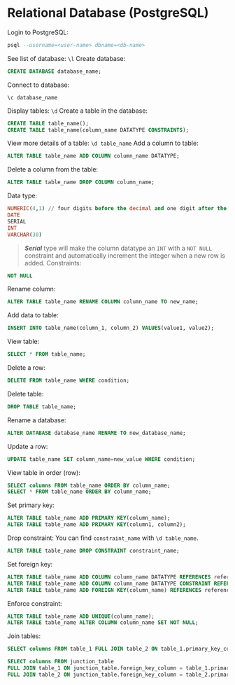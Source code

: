 # Relational Database (PostgreSQL)

Login to PostgreSQL:
```sql
psql --username=<user-name> dbname=<db-name>
```
See list of database:
`
\l
`
Create database:
```sql
CREATE DATABASE database_name;
```
Connect to database:
```
\c database_name
```
Display tables:
`
\d
`
Create a table in the database:
```sql
CREATE TABLE table_name();
CREATE TABLE table_name(column_name DATATYPE CONSTRAINTS);

```
View more details of a table:
`
\d table_name
`
Add a column to table:
```sql
ALTER TABLE table_name ADD COLUMN column_name DATATYPE;
```
Delete a column from the table:
```sql
ALTER TABLE table_name DROP COLUMN column_name;
```
Data type:
```sql
NUMERIC(4,1) // four digits before the decimal and one digit after the decimal
DATE
SERIAL
INT
VARCHAR(30)
```
> ***Serial*** type will make the column datatype an `INT` with a `NOT NULL` constraint and automatically increment the integer when a new row is added.
Constraints:
```sql
NOT NULL
```
Rename column:
```sql
ALTER TABLE table_name RENAME COLUMN column_name TO new_name;
```
Add data to table:
```sql
INSERT INTO table_name(column_1, column_2) VALUES(value1, value2);
```
View table:
```sql
SELECT * FROM table_name;
```
Delete a row:
```sql
DELETE FROM table_name WHERE condition;
```
Delete table:
```sql
DROP TABLE table_name;
```
Rename a database:
```sql
ALTER DATABASE database_name RENAME TO new_database_name;
```
Update a row:
```sql
UPDATE table_name SET column_name=new_value WHERE condition;
```
View table in order (row):
```sql
SELECT columns FROM table_name ORDER BY column_name;
SELECT * FROM table_name ORDER BY column_name;
```
Set primary key:
```sql
ALTER TABLE table_name ADD PRIMARY KEY(column_name);
ALTER TABLE table_name ADD PRIMARY KEY(column1, column2);

```
Drop constraint:
You can find `constraint_name` with `\d table_name`.
```sql
ALTER TABLE table_name DROP CONSTRAINT constraint_name;
```
Set foreign key:
```sql
ALTER TABLE table_name ADD COLUMN column_name DATATYPE REFERENCES referenced_table_name(referenced_column_name);
ALTER TABLE table_name ADD COLUMN column_name DATATYPE CONSTRAINT REFERENCES referenced_table_name(referenced_column_name);
ALTER TABLE table_name ADD FOREIGN KEY(column_name) REFERENCES referenced_table(referenced_column);
```
Enforce constraint:
```sql
ALTER TABLE table_name ADD UNIQUE(column_name);
ALTER TABLE table_name ALTER COLUMN column_name SET NOT NULL;
```
Join tables:
```sql
SELECT columns FROM table_1 FULL JOIN table_2 ON table_1.primary_key_column = table_2.foreign_key_column;

SELECT columns FROM junction_table
FULL JOIN table_1 ON junction_table.foreign_key_column = table_1.primary_key_column
FULL JOIN table_2 ON junction_table.foreign_key_column = table_2.primary_key_column;
```









